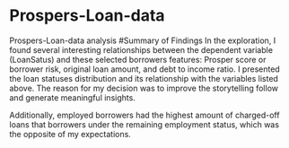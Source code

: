 # Prospers-Loan-data
 Prospers-Loan-data analysis
#Summary of Findings
In the exploration, I found several interesting relationships between the dependent variable (LoanSatus) and these selected borrowers features: Prosper score or borrower risk, original loan amount, and debt to income ratio. I presented  the loan statuses distribution and its relationship with the variables listed above. The reason for my decision was to improve the storytelling follow and generate meaningful insights.

Additionally, employed borrowers had the highest amount of charged-off loans that borrowers under the remaining employment status, which was the opposite of my expectations.
